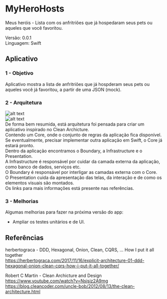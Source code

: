 # MyHeroHosts
Meus heróis - Lista com os anfritriões que já hospedaram seus pets ou aqueles que você favoritou.

Versão: 0.0.1<br>
Linguagem: Swift<br>

## Aplicativo

### 1 - Objetivo

Aplicativo mostra a lista de anfritriões que já hospderam seus pets ou aqueles você já favoritou, a partir de uma JSON (mock).<br>

### 2 - Arquitetura

![alt text](https://blog.cleancoder.com/uncle-bob/images/2012-08-13-the-clean-architecture/CleanArchitecture.jpg)<br>
![alt text](https://herbertograca.files.wordpress.com/2018/11/070-explicit-architecture-svg.png)<br>
De forma bem resumida, está arquitetura foi pensada para criar um aplicativo inspirado no Clean Archicture. <br>
Contendo um Core, onde o conjunto de regras da aplicação fica disponível. Se eventualmente, precisar implementar
outra aplicação em Swift, o Core já estará pronto.<br>
Dentro da aplicação encontramos o Boundary, a Infrastructure e o Presentation.<br>
A Infrastructure é responsável por cuidar da camada externa da aplicação, como banco de
dados, serviços etc.<br> 
O Boundary é responsável por interligar as camadas externa com o Core.<br>
O Presentation cuida da apresentação das telas, da interação e de como os elementos visuais são montados.<br>
Os links para mais informações está presente nas referências.

### 3 - Melhorias

Algumas melhorias para fazer na próxima versão do app:<br>
- Ampliar os testes unitários e de UI.

## Referências

herbertograca - DDD, Hexagonal, Onion, Clean, CQRS, … How I put it all together<br>
https://herbertograca.com/2017/11/16/explicit-architecture-01-ddd-hexagonal-onion-clean-cqrs-how-i-put-it-all-together/

Robert C Martin - Clean Archicture and Design<br>
https://www.youtube.com/watch?v=Nsjsiz2A9mg
https://blog.cleancoder.com/uncle-bob/2012/08/13/the-clean-architecture.html
